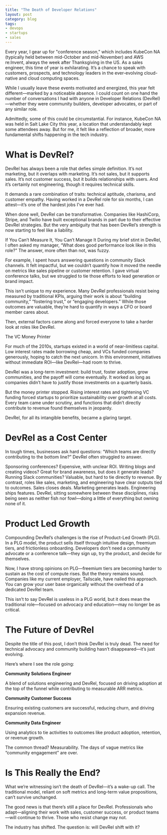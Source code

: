 ```yaml
---
title: "The Death of Developer Relations"
layout: post
category: blog
tags:
- devops
- startups
- sales
---
```


Every year, I gear up for "conference season," which includes KubeCon NA (typically held between mid-October and mid-November) and AWS re:Invent, always the week after Thanksgiving in the US. As a sales engineer, this time of year is exhilarating. It’s a chance to speak with customers, prospects, and technology leaders in the ever-evolving cloud-native and cloud computing spaces.

While I usually leave these events motivated and energized, this year felt different—marked by a noticeable absence. I could count on one hand the number of conversations I had with anyone in Developer Relations (DevRel)—whether they were community builders, developer advocates, or part of any similar role.

Admittedly, some of this could be circumstantial. For instance, KubeCon NA was held in Salt Lake City this year, a location that understandably kept some attendees away. But for me, it felt like a reflection of broader, more fundamental shifts happening in the tech industry.

# What is DevRel?

DevRel has always been a role that defies simple definition. It’s not marketing, but it overlaps with marketing. It’s not sales, but it supports sales. It’s not customer success, but it builds relationships with users. And it’s certainly not engineering, though it requires technical skills.

It demands a rare combination of traits: technical aptitude, charisma, and customer empathy. Having worked in a DevRel role for six months, I can attest—it’s one of the hardest jobs I’ve ever had.

When done well, DevRel can be transformative. Companies like HashiCorp, Stripe, and Twilio have built exceptional brands in part due to their effective DevRel strategies. But the very ambiguity that has been DevRel’s strength is now starting to feel like a liability.

If You Can’t Measure It, You Can’t Manage It
During my brief stint in DevRel, I often asked my manager, “What does good performance look like in this role?” The answer, more often than not, was fuzzy.

For example, I spent hours answering questions in community Slack channels. It felt impactful, but we couldn’t quantify how it moved the needle on metrics like sales pipeline or customer retention. I gave virtual conference talks, but we struggled to tie those efforts to lead generation or brand impact.

This isn’t unique to my experience. Many DevRel professionals resist being measured by traditional KPIs, arguing their work is about “building community,” “fostering trust,” or “engaging developers.” While those outcomes are valuable, they’re hard to quantify in ways a CFO or board member cares about.

Then, external factors came along and forced everyone to take a harder look at roles like DevRel.

The VC Money Printer

For much of the 2010s, startups existed in a world of near-limitless capital. Low interest rates made borrowing cheap, and VCs funded companies generously, hoping to catch the next unicorn. In this environment, initiatives without immediate ROI—like DevRel—had room to thrive.

DevRel was a long-term investment: build trust, foster adoption, grow communities, and the payoff will come eventually. It worked as long as companies didn’t have to justify those investments on a quarterly basis.

But the money printer stopped. Rising interest rates and tightening VC funding forced startups to prioritize sustainability over growth at all costs. Every team came under scrutiny, and functions that didn’t directly contribute to revenue found themselves in jeopardy.

DevRel, for all its intangible benefits, became a glaring target.

# DevRel as a Cost Center

In tough times, businesses ask hard questions: “Which teams are directly contributing to the bottom line?” DevRel often struggled to answer.

Sponsoring conferences? Expensive, with unclear ROI.
Writing blogs and creating videos? Great for brand awareness, but does it generate leads?
Running Slack communities? Valuable, but hard to tie directly to revenue.
By contrast, roles like sales, marketing, and engineering have clear outputs tied to outcomes. Sales closes deals. Marketing generates leads. Engineering ships features. DevRel, sitting somewhere between these disciplines, risks being seen as neither fish nor fowl—doing a little of everything but owning none of it.

# Product Led Growth

Compounding DevRel’s challenges is the rise of Product-Led Growth (PLG). In a PLG model, the product sells itself through intuitive design, freemium tiers, and frictionless onboarding. Developers don’t need a community advocate or a conference talk—they sign up, try the product, and decide for themselves.

Now, I have strong opinions on PLG—freemium tiers are becoming harder to sustain as the cost of compute rises. But the theory remains sound. Companies like my current employer, Tailscale, have nailed this approach. You can grow your user base organically without the overhead of a dedicated DevRel team.

This isn’t to say DevRel is useless in a PLG world, but it does mean the traditional role—focused on advocacy and education—may no longer be as critical.

# The Future of DevRel

Despite the title of this post, I don’t think DevRel is truly dead. The need for technical advocacy and community building hasn’t disappeared—it’s just evolving.

Here’s where I see the role going:

**Community Solutions Engineer**

A blend of solutions engineering and DevRel, focused on driving adoption at the top of the funnel while contributing to measurable ARR metrics.

**Community Customer Success**

Ensuring existing customers are successful, reducing churn, and driving expansion revenue.

**Community Data Engineer**

Using analytics to tie activities to outcomes like product adoption, retention, or revenue growth.

The common thread? Measurability. The days of vague metrics like “community engagement” are over.

# Is This Really the End?

What we’re witnessing isn’t the death of DevRel—it’s a wake-up call. The traditional model, reliant on soft metrics and long-term value propositions, can’t survive unchanged.

The good news is that there’s still a place for DevRel. Professionals who adapt—aligning their work with sales, customer success, or product teams—will continue to thrive. Those who resist change may not.

The industry has shifted. The question is: will DevRel shift with it?
